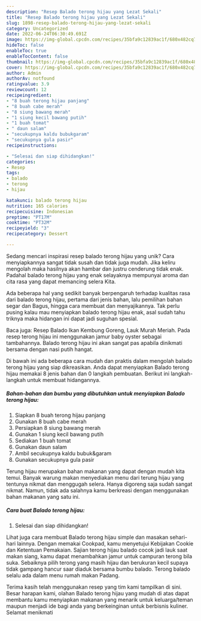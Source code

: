 ```yaml
---
description: "Resep Balado terong hijau yang Lezat Sekali"
title: "Resep Balado terong hijau yang Lezat Sekali"
slug: 1898-resep-balado-terong-hijau-yang-lezat-sekali
category: Uncategorized
date: 2022-06-24T06:30:49.691Z
image: https://img-global.cpcdn.com/recipes/35bfa9c12839ac1f/680x482cq70/balado-terong-hijau-foto-resep-utama.jpg
hideToc: false
enableToc: true
enableTocContent: false
thumbnail: https://img-global.cpcdn.com/recipes/35bfa9c12839ac1f/680x482cq70/balado-terong-hijau-foto-resep-utama.jpg
cover: https://img-global.cpcdn.com/recipes/35bfa9c12839ac1f/680x482cq70/balado-terong-hijau-foto-resep-utama.jpg
author: Admin
authorAv: notfound
ratingvalue: 3.9
reviewcount: 12
recipeingredient:
- "8 buah terong hijau panjang"
- "8 buah cabe merah"
- "8 siung bawang merah"
- "1 siung kecil bawang putih"
- "1 buah tomat"
- " daun salam"
- "secukupnya kaldu bubukgaram"
- "secukupnya gula pasir"
recipeinstructions:

- "Selesai dan siap dihidangkan!"
categories:
- Resep
tags:
- balado
- terong
- hijau

katakunci: balado terong hijau 
nutrition: 165 calories
recipecuisine: Indonesian
preptime: "PT17M"
cooktime: "PT32M"
recipeyield: "3"
recipecategory: Dessert

---
```





Sedang mencari inspirasi resep balado terong hijau yang unik? Cara menyiapkannya sangat tidak susah dan tidak juga mudah. Jika keliru mengolah maka hasilnya akan hambar dan justru cenderung tidak enak. Padahal balado terong hijau yang enak selayaknya mempunyai aroma dan cita rasa yang dapat memancing selera Kita.





Ada beberapa hal yang sedikit banyak berpengaruh terhadap kualitas rasa dari balado terong hijau, pertama dari jenis bahan, lalu pemilihan bahan segar dan Bagus, hingga cara membuat dan menyajikannya. Tak perlu pusing kalau mau menyiapkan balado terong hijau enak,      asal sudah tahu triknya maka hidangan ini dapat jadi suguhan spesial.














Baca juga: Resep Balado Ikan Kembung Goreng, Lauk Murah Meriah. Pada resep terong hijau ini menggunakan jamur baby oyster sebagai tambahannya. Balado terong hijau ini akan sangat pas apabila dinikmati bersama dengan nasi putih hangat.






Di bawah ini ada beberapa cara mudah dan praktis dalam mengolah balado terong hijau yang siap dikreasikan. Anda dapat menyiapkan Balado terong hijau memakai 8 jenis bahan dan 0 langkah pembuatan. Berikut ini langkah-langkah untuk membuat hidangannya.

<!--inarticleads1-->

##### Bahan-bahan dan bumbu yang dibutuhkan untuk menyiapkan Balado terong hijau:

1. Siapkan 8 buah terong hijau panjang
1. Gunakan 8 buah cabe merah
1. Persiapkan 8 siung bawang merah
1. Gunakan 1 siung kecil bawang putih
1. Sediakan 1 buah tomat
1. Gunakan  daun salam
1. Ambil secukupnya kaldu bubuk&amp;garam
1. Gunakan secukupnya gula pasir


Terung hijau merupakan bahan makanan yang dapat dengan mudah kita temui. Banyak warung makan menyediakan menu dari terung hijau yang tentunya nikmat dan menggugah selera. Hanya digoreng saja sudah sangat nikmat. Namun, tidak ada salahnya kamu berkreasi dengan menggunakan bahan makanan yang satu ini. 

<!--inarticleads2-->

##### Cara buat Balado terong hijau:


1. Selesai dan siap dihidangkan!

Lihat juga cara membuat Balado terong hijau simple dan masakan sehari-hari lainnya. Dengan memakai Cookpad, kamu menyetujui Kebijakan Cookie dan Ketentuan Pemakaian. Sajian terong hijau balado cocok jadi lauk saat makan siang, kamu dapat menambahkan jamur untuk campuran terong bila suka. Sebaiknya pilih terong yang masih hijau dan berukuran kecil supaya tidak gampang hancur saar diaduk bersama bumbu balado. Terong balado selalu ada dalam menu rumah makan Padang. 

Terima kasih telah menggunakan resep yang tim kami tampilkan di sini. Besar harapan kami, olahan Balado terong hijau yang mudah di atas dapat membantu kamu menyiapkan makanan yang menarik untuk keluarga/teman maupun menjadi ide bagi anda yang berkeinginan untuk berbisnis kuliner. Selamat menikmati
